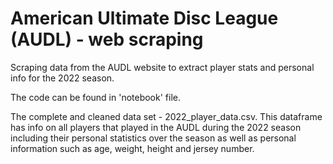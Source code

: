 # American Ultimate Disc League (AUDL) - web scraping 

Scraping data from the AUDL website to extract player stats and personal info for the 2022 season. 

The code can be found in 'notebook' file. 

The complete and cleaned data set - 2022_player_data.csv. 
This dataframe has info on all players that played in the AUDL during the 2022 season including their personal statistics over the season as well as personal information such as age, weight, height and jersey number. 

